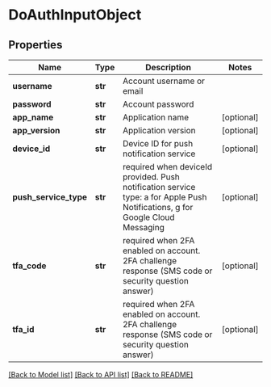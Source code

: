 # DoAuthInputObject

## Properties
Name | Type | Description | Notes
------------ | ------------- | ------------- | -------------
**username** | **str** | Account username or email | 
**password** | **str** | Account password | 
**app_name** | **str** | Application name | [optional] 
**app_version** | **str** | Application version | [optional] 
**device_id** | **str** | Device ID for push notification service | [optional] 
**push_service_type** | **str** | required when deviceId provided. Push notification service type: a for Apple Push Notifications, g for Google Cloud Messaging | [optional] 
**tfa_code** | **str** | required when 2FA enabled on account. 2FA challenge response (SMS code or security question answer) | [optional] 
**tfa_id** | **str** | required when 2FA enabled on account. 2FA challenge response (SMS code or security question answer) | [optional] 

[[Back to Model list]](../README.md#documentation-for-models) [[Back to API list]](../README.md#documentation-for-api-endpoints) [[Back to README]](../README.md)


